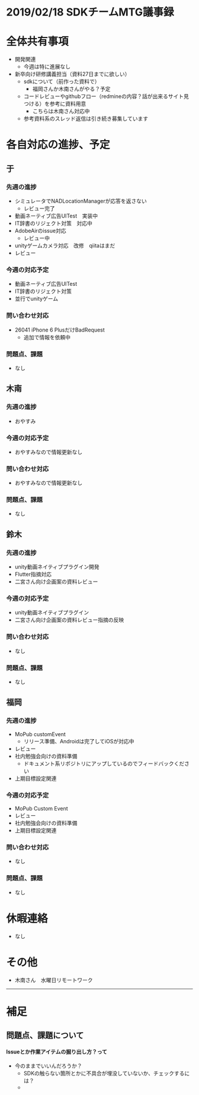 # 2019/02/18 SDKチームMTG議事録

# 全体共有事項
- 開発関連
  - 今週は特に進展なし
- 新卒向け研修講義担当（資料27日までに欲しい）
  - sdkについて（前作った資料で）
    - 福岡さんか木南さんがやる？予定
  - コードレビューやgithubフロー（redmineの内容？話が出来るサイト見つける）を参考に資料用意
    - こちらは木南さん対応中
  - 参考資料系のスレッド返信は引き続き募集しています

# 各自対応の進捗、予定
## 于
### 先週の進捗
- シミュレータでNADLocationManagerが応答を返さない
  - レビュー完了
- 動画ネーティブ広告UITest　実装中
- IT辞書のリジェクト対策　対応中
- AdobeAirのissue対応
  - レビュー中
- unityゲームカメラ対応　改修　qiitaはまだ
- レビュー

### 今週の対応予定
- 動画ネーティブ広告UITest
- IT辞書のリジェクト対策
- 並行でunityゲーム

### 問い合わせ対応
- 26041 iPhone 6 PlusだけBadRequest
  - 追加で情報を依頼中

### 問題点、課題
- なし

## 木南
### 先週の進捗
- おやすみ

### 今週の対応予定
- おやすみなので情報更新なし

### 問い合わせ対応
- おやすみなので情報更新なし

### 問題点、課題
- なし

## 鈴木
### 先週の進捗
- unity動画ネイティブプラグイン開発
- Flutter指摘対応
- 二宮さん向け企画案の資料レビュー

### 今週の対応予定
- unity動画ネイティブプラグイン
- 二宮さん向け企画案の資料レビュー指摘の反映

### 問い合わせ対応
- なし

### 問題点、課題
- なし

## 福岡
### 先週の進捗
- MoPub customEvent
  - リリース準備、Androidは完了してiOSが対応中
- レビュー
- 社内勉強会向けの資料準備
  - ドキュメント系リポジトリにアップしているのでフィードバックください
- 上期目標設定関連

### 今週の対応予定
- MoPub Custom Event
- レビュー
- 社内勉強会向けの資料準備
- 上期目標設定関連

### 問い合わせ対応
- なし

### 問題点、課題
- なし


# 休暇連絡
- なし

# その他
- 木南さん　水曜日リモートワーク

----

# 補足
## 問題点、課題について

#### Issueとか作業アイテムの掘り出し方？って
- 今のままでいいんだろうか？
  - SDKの触らない箇所とかに不具合が埋没していないか、チェックするには？
  - 
